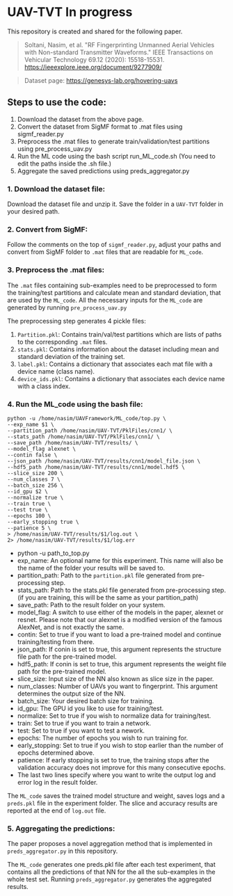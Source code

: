 # UAV-TVT In progress

This repository is created and shared for the following paper.
> Soltani, Nasim, et al. "RF Fingerprinting Unmanned Aerial Vehicles with Non-standard Transmitter Waveforms." IEEE Transactions on Vehicular Technology 69.12 (2020): 15518-15531. 
	https://ieeexplore.ieee.org/document/9277909/

> Dataset page: 	https://genesys-lab.org/hovering-uavs

## Steps to use the code:

1. Download the dataset from the above page.
2. Convert the dataset from SigMF format to .mat files using sigmf_reader.py
3. Preprocess the .mat files to generate train/validation/test partitions using pre_process_uav.py
4. Run the ML code using the bash script run_ML_code.sh (You need to edit the paths inside the .sh file.)
5. Aggregate the saved predictions using preds_aggregator.py

### 1. Download the dataset file:
Download the dataset file and unzip it. Save the folder in a `UAV-TVT` folder in your desired path.

### 2. Convert from SigMF:
Follow the comments on the top of `sigmf_reader.py`, adjust your paths and convert from SigMF folder to `.mat` files that are readable for `ML_code`.

### 3. Preprocess the .mat files:
The `.mat` files containing sub-examples need to be preprocessed to form the training/test partitions and calculate mean and standard deviation, that are used by the `ML_code`. All the necessary inputs for the `ML_code` are generated by running `pre_process_uav.py`

The preprocessing step generates 4 pickle files:

1. `Partition.pkl`: Contains train/val/test partitions which are lists of paths to the corresponding `.mat` files.
2. `stats.pkl`: Contains information about the dataset including mean and standard deviation of the training set.
3. `label.pkl`: Contains a dictionary that associates each mat file with a device name (class name).
4. `device_ids.pkl`: Contains a dictionary that associates each device name with a class index.

### 4. Run the ML_code using the bash file:

	python -u /home/nasim/UAVFramework/ML_code/top.py \
	--exp_name $1 \
	--partition_path /home/nasim/UAV-TVT/PklFiles/cnn1/ \
	--stats_path /home/nasim/UAV-TVT/PklFiles/cnn1/ \
	--save_path /home/nasim/UAV-TVT/results/ \
	--model_flag alexnet \
	--contin false \
	--json_path /home/nasim/UAV-TVT/results/cnn1/model_file.json \
	--hdf5_path /home/nasim/UAV-TVT/results/cnn1/model.hdf5 \
	--slice_size 200 \
	--num_classes 7 \
	--batch_size 256 \
	--id_gpu $2 \
	--normalize true \
	--train true \
	--test true \
	--epochs 100 \
	--early_stopping true \
	--patience 5 \
	> /home/nasim/UAV-TVT/results/$1/log.out \
	2> /home/nasim/UAV-TVT/results/$1/log.err
	
- python -u path_to_top.py
- exp_name: An optional name for this experiment. This name will also be the name of the folder your results will be saved to.
- partition_path: Path to the `partition.pkl` file generated from pre-processing step.
- stats_path: Path to the stats.pkl file generated from pre-processing step. (if you are training, this will be the same as your partition_path)
- save_path: Path to the result folder on your system.
- model_flag: A switch to use either of the models in the paper, alexnet or resnet. Please note that our alexnet is a modified version of the famous AlexNet, and is not exactly the same.
- contin: Set to true if you want to load a pre-trained model and continue training/testing from there.
- json_path: If conin is set to true, this argument represents the structure file path for the pre-trained model.
- hdf5_path: If conin is set to true, this argument represents the weight file path for the pre-trained model.
- slice_size: Input size of the NN also known as slice size in the paper.
- num_classes: Number of UAVs you want to fingerprint. This argument determines the output size of the NN.
- batch_size: Your desired batch size for training.
- id_gpu: The GPU id you like to use for training/test.
- normalize: Set to true if you wish to normalize data for training/test.
- train: Set to true if you want to train a network.
- test: Set to true if you want to test a nework.
- epochs: The number of epochs you wish to run training for.
- early_stopping: Set to true if you wish to stop earlier than the number of epochs determined above.
- patience: If early stopping is set to true, the training stops after the validation accuracy does not improve for this many consecutive epochs.
- The last two lines specify where you want to write the output log and error log in the result folder.

The `ML_code` saves the trained model structure and weight, saves logs and a `preds.pkl` file in the experiment folder.
The slice and accuracy results are reported at the end of `log.out` file.

### 5. Aggregating the predictions:
The paper proposes a novel aggregation method that is implemented in `preds_aggregator.py` in this repository.

The `ML_code` generates one preds.pkl file after each test experiment, that contains all the predictions of that NN for the all the sub-examples in the whole test set. Running `preds_aggregator.py` generates the aggregated results.
